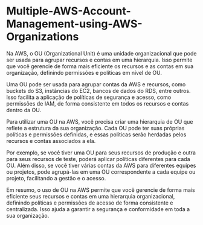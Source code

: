 # Multiple-AWS-Account-Management-using-AWS-Organizations

Na AWS, o OU (Organizational Unit) é uma unidade organizacional que pode ser usada para agrupar recursos e contas em uma hierarquia. Isso permite que você gerencie de forma mais eficiente os recursos e as contas em sua organização, definindo permissões e políticas em nível de OU.

Uma OU pode ser usada para agrupar contas da AWS e recursos, como buckets do S3, instâncias do EC2, bancos de dados do RDS, entre outros. Isso facilita a aplicação de políticas de segurança e acesso, como permissões de IAM, de forma consistente em todos os recursos e contas dentro da OU.

Para utilizar uma OU na AWS, você precisa criar uma hierarquia de OU que reflete a estrutura da sua organização. Cada OU pode ter suas próprias políticas e permissões definidas, e essas políticas serão herdadas pelos recursos e contas associados a ela.

Por exemplo, se você tiver uma OU para seus recursos de produção e outra para seus recursos de teste, poderá aplicar políticas diferentes para cada OU. Além disso, se você tiver várias contas da AWS para diferentes equipes ou projetos, pode agrupá-las em uma OU correspondente a cada equipe ou projeto, facilitando a gestão e o acesso.

Em resumo, o uso de OU na AWS permite que você gerencie de forma mais eficiente seus recursos e contas em uma hierarquia organizacional, definindo políticas e permissões de acesso de forma consistente e centralizada. Isso ajuda a garantir a segurança e conformidade em toda a sua organização.